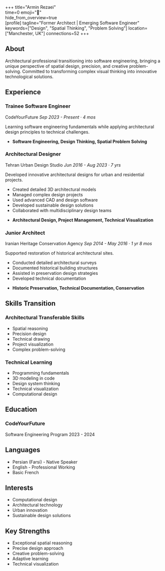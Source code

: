+++ 
title="Armin Rezaei"  
time=0 
emoji="👤"  
hide_from_overview=true  
[profile] 
tagline="Former Architect | Emerging Software Engineer" 
keywords=["Design", "Spatial Thinking", "Problem Solving"] 
location=["Manchester, UK"] 
connections=52 
+++

## About

Architectural professional transitioning into software engineering, bringing a unique perspective of spatial design, precision, and creative problem-solving. Committed to transforming complex visual thinking into innovative technological solutions.

## Experience

### Trainee Software Engineer

CodeYourFuture
_Sep 2023 - Present · 4 mos_

Learning software engineering fundamentals while applying architectural design principles to technical challenges.

- **Software Engineering, Design Thinking, Spatial Problem Solving**

### Architectural Designer

Tehran Urban Design Studio
_Jun 2016 - Aug 2023 · 7 yrs_

Developed innovative architectural designs for urban and residential projects.

- Created detailed 3D architectural models
- Managed complex design projects
- Used advanced CAD and design software
- Developed sustainable design solutions
- Collaborated with multidisciplinary design teams

* **Architectural Design, Project Management, Technical Visualization**

### Junior Architect

Iranian Heritage Conservation Agency
_Sep 2014 - May 2016 · 1 yr 8 mos_

Supported restoration of historical architectural sites.

- Conducted detailed architectural surveys
- Documented historical building structures
- Assisted in preservation design strategies
- Developed technical documentation

* **Historic Preservation, Technical Documentation, Conservation**

## Skills Transition

### Architectural Transferable Skills

- Spatial reasoning
- Precision design
- Technical drawing
- Project visualization
- Complex problem-solving

### Technical Learning

- Programming fundamentals
- 3D modeling in code
- Design system thinking
- Technical visualization
- Computational design

## Education

### CodeYourFuture

Software Engineering Program
2023 - 2024

## Languages

- Persian (Farsi) - Native Speaker
- English - Professional Working
- Basic French

## Interests

- Computational design
- Architectural technology
- Urban innovation
- Sustainable design solutions

## Key Strengths

- Exceptional spatial reasoning
- Precise design approach
- Creative problem-solving
- Adaptive learning
- Technical visualization
